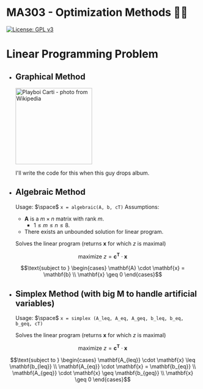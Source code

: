 # MA303 - Optimization Methods 🐦‍🔥
[![License: GPL v3](https://img.shields.io/badge/License-GPLv3-blue.svg)](https://www.gnu.org/licenses/gpl-3.0)

# Linear Programming Problem

- ## Graphical Method
  	<img src="https://upload.wikimedia.org/wikipedia/commons/0/0f/Playboi_Carti%2C_Clout_Festival_2024_05_%28cropped%29.jpg" alt="Playboi Carti - photo from Wikipedia" width="auto" height="200">
	
 	I'll write the code for this when this guy drops album.
 
-  ## Algebraic Method
   Usage: $\space$ `x = algebraic(A, b, cT)`
   Assumptions:
  	- $\mathbf{A}$ is a $m\times n$ matrix with rank $m$.
  		- $1 \leq m \leq n \leq 8$.
  	- There exists an unbounded solution for linear program.

    
   	Solves the linear program (returns $\mathbf{x}$ for which $z$ is maximal) 
    
  $$\text{maximize } z = \mathbf{c^{T}} \cdot \mathbf{x}$$
   
  $$\text{subject to } \begin{cases}
		\mathbf{A} \cdot \mathbf{x} = \mathbf{b} \\
        \mathbf{x} \geq 0
    \end{cases}$$

- ## Simplex Method (with big M to handle artificial variables)
	Usage: $\space$ `x = simplex (A_leq, A_eq, A_geq, b_leq, b_eq, b_geq, cT)`

	Solves the linear program (returns $\mathbf{x}$ for which $z$ is maximal) 
      
$$\text{maximize } z = \mathbf{c^{T}} \cdot \mathbf{x}$$
   
$$\text{subject to } \begin{cases}
		\mathbf{A_{leq}} \cdot \mathbf{x} \leq \mathbf{b_{leq}} \\
		\mathbf{A_{eq}} \cdot \mathbf{x} = \mathbf{b_{eq}} \\
		\mathbf{A_{geq}} \cdot \mathbf{x} \geq \mathbf{b_{geq}} \\
        \mathbf{x} \geq 0
    \end{cases}$$
    
